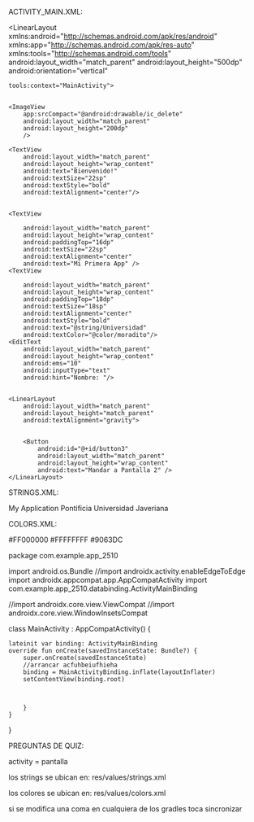 ACTIVITY_MAIN.XML:




<?xml version="1.0" encoding="utf-8"?>

<!-- todos los objetos, no importa cuales sea tienen 2 propiedades obligatorias: Ancho y Alto -->

<LinearLayout xmlns:android="http://schemas.android.com/apk/res/android"
    xmlns:app="http://schemas.android.com/apk/res-auto"
    xmlns:tools="http://schemas.android.com/tools"
    android:layout_width="match_parent"
    android:layout_height="500dp"
    android:orientation="vertical"

    tools:context="MainActivity">


    <ImageView
        app:srcCompact="@android:drawable/ic_delete"
        android:layout_width="match_parent"
        android:layout_height="200dp"
        />

    <TextView
        android:layout_width="match_parent"
        android:layout_height="wrap_content"
        android:text="Bienvenido!"
        android:textSize="22sp"
        android:textStyle="bold"
        android:textAlignment="center"/>


    <TextView

        android:layout_width="match_parent"
        android:layout_height="wrap_content"
        android:paddingTop="16dp"
        android:textSize="22sp"
        android:textAlignment="center"
        android:text="Mi Primera App" />
    <TextView

        android:layout_width="match_parent"
        android:layout_height="wrap_content"
        android:paddingTop="18dp"
        android:textSize="18sp"
        android:textAlignment="center"
        android:textStyle="bold"
        android:text="@string/Universidad"
        android:textColor="@color/moradito"/>
    <EditText
        android:layout_width="match_parent"
        android:layout_height="wrap_content"
        android:ems="10"
        android:inputType="text"
        android:hint="Nombre: "/>


    <LinearLayout
        android:layout_width="match_parent"
        android:layout_height="match_parent"
        android:textAlignment="gravity">


        <Button
            android:id="@+id/button3"
            android:layout_width="match_parent"
            android:layout_height="wrap_content"
            android:text="Mandar a Pantalla 2" />
    </LinearLayout>
</LinearLayout>



STRINGS.XML:

<resources>
    <string name="app_name">My Application</string>
    <string name="Universidad">Pontificia Universidad Javeriana</string>
</resources>





COLORS.XML:

<?xml version="1.0" encoding="utf-8"?>
<resources>
    <color name="black">#FF000000</color>
    <color name="white">#FFFFFFFF</color>
    <color name="moradito">#9063DC</color>
</resources>



package com.example.app_2510

import android.os.Bundle
//import androidx.activity.enableEdgeToEdge
import androidx.appcompat.app.AppCompatActivity
import com.example.app_2510.databinding.ActivityMainBinding

//import androidx.core.view.ViewCompat
//import androidx.core.view.WindowInsetsCompat

class MainActivity : AppCompatActivity() {
    
    lateinit var binding: ActivityMainBinding
    override fun onCreate(savedInstanceState: Bundle?) {
        super.onCreate(savedInstanceState)
        //arrancar acfuhbeiufhieha
        binding = MainActivityBinding.inflate(layoutInflater)
        setContentView(binding.root)
        


        }
    }
}





PREGUNTAS DE QUIZ:

activity = pantalla

los strings se ubican en: res/values/strings.xml

los colores se ubican en: res/values/colors.xml

si se modifica una coma en cualquiera de los gradles toca sincronizar





